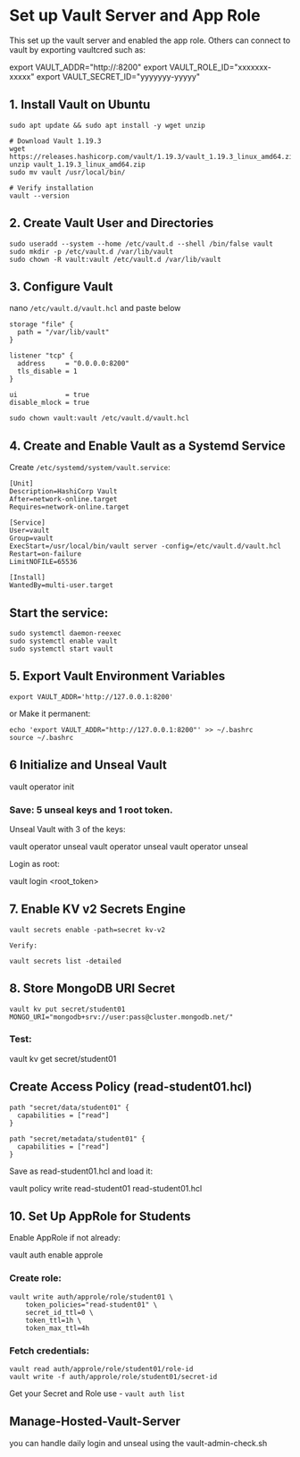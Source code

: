 # Set up Vault Server and App Role


This set up the vault server and enabled the app role. Others can connect to vault by exporting vaultcred such as:

export VAULT_ADDR="http://<your-vm-ip>:8200"
export VAULT_ROLE_ID="xxxxxxx-xxxxx"
export VAULT_SECRET_ID="yyyyyyy-yyyyy"


## 1. Install Vault on Ubuntu
```
sudo apt update && sudo apt install -y wget unzip

# Download Vault 1.19.3
wget https://releases.hashicorp.com/vault/1.19.3/vault_1.19.3_linux_amd64.zip
unzip vault_1.19.3_linux_amd64.zip
sudo mv vault /usr/local/bin/

# Verify installation
vault --version

```

## 2. Create Vault User and Directories
```
sudo useradd --system --home /etc/vault.d --shell /bin/false vault
sudo mkdir -p /etc/vault.d /var/lib/vault
sudo chown -R vault:vault /etc/vault.d /var/lib/vault

```

## 3. Configure Vault 

nano `/etc/vault.d/vault.hcl` and paste below

```
storage "file" {
  path = "/var/lib/vault"
}

listener "tcp" {
  address     = "0.0.0.0:8200"
  tls_disable = 1
}

ui            = true
disable_mlock = true

sudo chown vault:vault /etc/vault.d/vault.hcl
```

## 4. Create and Enable Vault as a Systemd Service

Create `/etc/systemd/system/vault.service`:
```
[Unit]
Description=HashiCorp Vault
After=network-online.target
Requires=network-online.target

[Service]
User=vault
Group=vault
ExecStart=/usr/local/bin/vault server -config=/etc/vault.d/vault.hcl
Restart=on-failure
LimitNOFILE=65536

[Install]
WantedBy=multi-user.target
```

## Start the service:
```
sudo systemctl daemon-reexec
sudo systemctl enable vault
sudo systemctl start vault
```

## 5. Export Vault Environment Variables

` export VAULT_ADDR='http://127.0.0.1:8200' `

or  Make it permanent:

```
echo 'export VAULT_ADDR="http://127.0.0.1:8200"' >> ~/.bashrc
source ~/.bashrc
```
## 6 Initialize and Unseal Vault
vault operator init


### Save: 5 unseal keys and 1 root token.

Unseal Vault with 3 of the keys:

vault operator unseal <key1>
vault operator unseal <key2>
vault operator unseal <key3>


Login as root:

vault login <root_token>

## 7. Enable KV v2 Secrets Engine
```
vault secrets enable -path=secret kv-v2

Verify:

vault secrets list -detailed
```
## 8. Store MongoDB URI Secret
`vault kv put secret/student01 MONGO_URI="mongodb+srv://user:pass@cluster.mongodb.net/"`


### Test:

vault kv get secret/student01

## Create Access Policy (read-student01.hcl)
```
path "secret/data/student01" {
  capabilities = ["read"]
}

path "secret/metadata/student01" {
  capabilities = ["read"]
}
```

Save as read-student01.hcl and load it:

vault policy write read-student01 read-student01.hcl

## 10. Set Up AppRole for Students

Enable AppRole if not already:

vault auth enable approle


### Create role:
```
vault write auth/approle/role/student01 \
    token_policies="read-student01" \
    secret_id_ttl=0 \
    token_ttl=1h \
    token_max_ttl=4h
```

### Fetch credentials:

```
vault read auth/approle/role/student01/role-id
vault write -f auth/approle/role/student01/secret-id
```


Get your Secret and Role  use - `vault auth list`

## Manage-Hosted-Vault-Server
you can handle daily login and unseal using the vault-admin-check.sh
